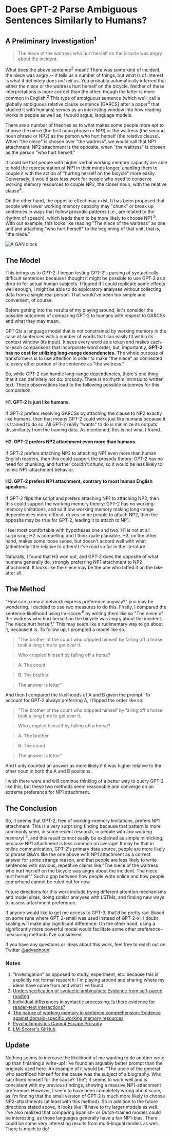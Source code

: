 # Does GPT-2 Parse Ambiguous Sentences Similarly to Humans?
## A Preliminary Investigation<sup>1</sup>

> The niece of the waitress who hurt herself on the bicycle was angry about the incident.

What does the above sentence<sup>2</sup> mean? There was some kind of incident, the niece was angry --
it tells us a number of things, but what is of interest is what it definitely *does not tell us*.
You probably automatically inferred that either the 
niece or the waitress hurt herself on the bicycle. Neither of these interpretations is more correct than the other, though the latter is more common in English.<sup>2</sup>
This type of ambiguous sentence (which we'll call a globally ambiguous relative clause sentence [GARCS] after a paper<sup>3</sup> that studied it with humans)
serves as an interesting window into how reading works in people as well as, I would argue, language models.


There are a number of theories as to what makes some people more apt to choose the niece (the first noun phrase or NP1) or the waitress (the second noun phrase or NP2) as the
person who hurt herself (the relative clause). When "the niece" is chosen over "the waitress", we would call that NP1 attachment. NP2 attachment is the opposite, when
"the waitress" is chosen as the person "who hurt herself."

It could be that people with higher verbal working memory capacity are able to
hold the representation of NP1 in their minds longer, enabling them to couple it with the action of "hurting herself on the bicycle" more easily. Conversely, it would 
take less work for people who need to conserve working memory resources to couple NP2, the closer noun, with the relative clause<sup>4</sup>.

On the other hand, the opposite
effect may exist. It has been proposed that people with lower working memory capacity may "chunk" or break up sentences in ways that follow prosodic patterns (i.e., 
are related to the rhythm of speech), which leads them to be more likely to choose NP1 <sup>5</sup>. With our example, this looks like reading "The niece of the waitress" as one unit and
attaching "who hurt herself" to the beginning of that unit, that is, "the niece." 

![A GAN clock](/images/clock.png)



## The Model

This brings us to GPT-2. I began testing GPT-2's parsing of syntactically difficult sentences because I thought it might be possible to use GPT-2 as a drop-in for actual human subjects.
I figured if I could replicate some effects well enough, I might be able to do exploratory analyses without collecting data from a single real person. 
That would've been too simple and convenient, of course. 

Before getting into the results of my playing around, let's consider the possible outcomes of comparing GPT-2 to humans with respect to GARCSs
and what they may mean. 

GPT-2is a language model that is not constrained by working memory
in the case of sentences with a number of words that can easily fit within its context window (its input). It sees every word as a token and makes each-to-each
comparisons that incorporate word order, but, importantly, **GPT-2 has no cost for utilizing long-range dependencies.** The whole purpose of transformers is to use attention
in order to make "the niece" as connected to every other portion of the sentence as "the waitress."

So, while GPT-2 can handle long-range dependencies, there's one thing that it can definitely not do: prosody. 
There is no rhythm intrinsic to written text. These observations lead to the following possible outcomes for this comparison:

#### H1. GPT-2 is just like humans.

If GPT-2 prefers resolving GARCSs by attaching the clause to NP2 exactly like humans, then that means GPT-2 could work just like humans because it is trained to do so.
All GPT-2 really "wants" to do is minimize its outputs' dissimilarity from the training data. As mentioned, this is not what I found.

#### H2. GPT-2 prefers NP2 attachment even more than humans.

If GPT-2 prefers attaching NP2 to attaching NP1 even more than human English readers, then this could support the prosody theory: GPT-2 has no need for chunking, 
and further couldn't chunk, so it would be less likely to mimic NP1-attachment behavior.

#### H3. GPT-2 prefers NP1 attachment, contrary to most human English speakers.

If GPT-2 flips the script and prefers attaching NP1 to attaching NP2, then this could support the working memory theory: GPT-2 has no working-memory limitations,
and so if low working memory making long-range dependencies more difficult drives some people to attach NP2, then the opposite may be true for GPT-2, leading it to attach to NP1.

I feel most comfortable with hypotheses one and two. H1 is not at all surprising; H2 is compelling and I think quite plausible. H3, on the other hand, makes some loose sense, 
but doesn't accord well with what (admittedly little relative to others!) I've read so far in the literature. 

Naturally, I found that H3 won out, and GPT-2 does the opposite of what humans generally do, strongly preferring NP1 attachment to NP2 attachment. It looks like the niece
may be the one who biffed it on the bike after all.


## The Method

"How can a neural network express preference anyway?" you may be wondering. I decided to use two measures to do this. Firstly, I compared the sentence-likelihood using
lm-scorer<sup>6</sup> by writing them like so "The niece of the waitress who hurt herself on the bicycle was angry about the incident. The niece hurt herself." This may
seem like a rudimentary way to go about it, because it is. To follow up, I prompted a model like so:

>"The brother of the count who crippled himself by falling off a horse took a long time to get over it.

>Who crippled himself by falling off a horse?

>  A. The count

>  B. The brother

>The answer is letter"

And then I compared the likelihoods of  A and  B given the prompt. To account for GPT-2 always preferring  A, I flipped the order like so:

>"The brother of the count who crippled himself by falling off a horse took a long time to get over it.

>Who crippled himself by falling off a horse?

>  A. The brother

>  B. The count

>The answer is letter"

And I only counted an answer as more likely if it was higher relative to the other noun in both the A and B positions.

I wish there were and will continue thinking of a better way to query GPT-2 like this, but these two methods seem reasonable and converge on an extreme preference for NP1 
attachment.

## The Conclusion

So, it seems that GPT-2, free of working-memory limitations, prefers NP1 attachment. This is a very surprising finding because that pattern is more commonly seen, in some
recent research, in people with *low working memory!* <sup>3</sup>, and this result cannot easily be explained as simple mimicking, because NP1 attachment is less common on
average! It may be that in online communication, GPT-2's primary data source, people are more likely to phrase Q&A's like the one above with NP1 attachment as a correct answer
for some strange reason, and that people are less likely to write sentences with obvious, repetitive claims like
"The niece of the waitress who hurt herself on the bicycle was angry about the incident. The niece hurt herself." Such a gap between how people write online
and how people comprhend cannot be ruled out for now.

Future directions for this work include trying different attention mechanisms and model sizes,
doing similar analyses with LSTMs,
and finding new ways to assess attachment preference. 

If anyone would like to get me access to GPT-3, that'd be pretty rad. Based on some runs where GPT-2-small was used instead of GPT-2-xl, I doubt scaling will
make any significant difference. On the other hand, using a significantly more powerful model would facilitate some other preference-measuring methods I've considered.

If you have any questions or ideas about this work, feel free to reach out on Twitter [@advadnoun](https://twitter.com/advadnoun)!

### Notes
1. "Investigation" as opposed to study, experiment, etc. because this is explicitly not formal research: I'm playing around and sharing where my ideas have come from and
what I've found.
1. [Underspecification of syntactic ambiguities: Evidence from self-paced reading](https://link.springer.com/content/pdf/10.3758/MC.36.1.201.pdf)
1. [Individual differences in syntactic processing: Is there evidence for reader-text interactions?](https://www.ncbi.nlm.nih.gov/pmc/articles/PMC6350810/)
1. [The nature of working memory in sentence comprehension: Evidence against domain-specific working memory resources](http://web.mit.edu/evelina9/www/Downloads/Journal%20pubs/Fedorenko_et_al_2006_JML.pdf)
1. [Psycholinguistics Cannot Escape Prosody](https://www.researchgate.net/profile/Janet_Fodor/publication/2891257_Psycholinguistics_Cannot_Escape_Prosody/links/09e41507c2300f3cca000000.pdf)
1. [LM-Scorer's GitHub](https://github.com/simonepri/lm-scorer)


## Update

Nothing seems to increase the likelihood of me wanting to do another write-up than finishing a write-up! I've found an arguably better prompt than the originals used here.
An example of it would be: "The uncle of the general who sacrificed himself for the cause was the subject of a biography.
Who sacrificed himself for the cause? The"; it seems to work well and is consistent with my previous findings, showing a massive NP1-attachment preference. However,
I seem to have been completely wrong about scale, as I'm finding that the small version of GPT-2 is much more likely to choose NP2-attachments (at least with this method).
So in addition to the future directions stated above, it looks like I'll have to try larger models as well. I've also realized that comparing Spanish- or Dutch-trained models 
could be interesting, as those languages generally have a fair NP1-bias. There could be some very interesting results from multi-lingual models as well. There is much to do!

